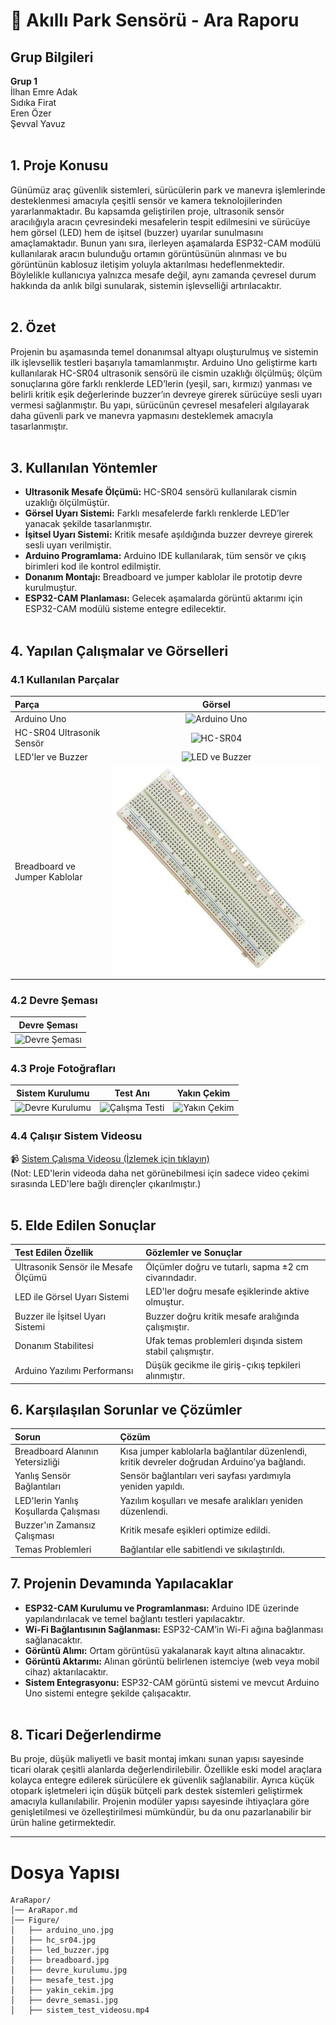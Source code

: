 # 📌 Akıllı Park Sensörü - Ara Raporu

## Grup Bilgileri
**Grup 1**  
İlhan Emre Adak  
Sıdıka Firat  
Eren Özer  
Şevval Yavuz
<br><br>
## 1. Proje Konusu

Günümüz araç güvenlik sistemleri, sürücülerin park ve manevra işlemlerinde desteklenmesi amacıyla çeşitli sensör ve kamera teknolojilerinden yararlanmaktadır. Bu kapsamda geliştirilen proje, ultrasonik sensör aracılığıyla aracın çevresindeki mesafelerin tespit edilmesini ve sürücüye hem görsel (LED) hem de işitsel (buzzer) uyarılar sunulmasını amaçlamaktadır. Bunun yanı sıra, ilerleyen aşamalarda ESP32-CAM modülü kullanılarak aracın bulunduğu ortamın görüntüsünün alınması ve bu görüntünün kablosuz iletişim yoluyla aktarılması hedeflenmektedir. Böylelikle kullanıcıya yalnızca mesafe değil, aynı zamanda çevresel durum hakkında da anlık bilgi sunularak, sistemin işlevselliği artırılacaktır.
<br><br>

## 2. Özet

Projenin bu aşamasında temel donanımsal altyapı oluşturulmuş ve sistemin ilk işlevsellik testleri başarıyla tamamlanmıştır. Arduino Uno geliştirme kartı kullanılarak HC-SR04 ultrasonik sensörü ile cismin uzaklığı ölçülmüş; ölçüm sonuçlarına göre farklı renklerde LED’lerin (yeşil, sarı, kırmızı) yanması ve belirli kritik eşik değerlerinde buzzer’ın devreye girerek sürücüye sesli uyarı vermesi sağlanmıştır. Bu yapı, sürücünün çevresel mesafeleri algılayarak daha güvenli park ve manevra yapmasını desteklemek amacıyla tasarlanmıştır.
<br><br>
## 3. Kullanılan Yöntemler

- **Ultrasonik Mesafe Ölçümü:** HC-SR04 sensörü kullanılarak cismin uzaklığı ölçülmüştür.
- **Görsel Uyarı Sistemi:** Farklı mesafelerde farklı renklerde LED’ler yanacak şekilde tasarlanmıştır.
- **İşitsel Uyarı Sistemi:** Kritik mesafe aşıldığında buzzer devreye girerek sesli uyarı verilmiştir.
- **Arduino Programlama:** Arduino IDE kullanılarak, tüm sensör ve çıkış birimleri kod ile kontrol edilmiştir.
- **Donanım Montajı:** Breadboard ve jumper kablolar ile prototip devre kurulmuştur.
- **ESP32-CAM Planlaması:** Gelecek aşamalarda görüntü aktarımı için ESP32-CAM modülü sisteme entegre edilecektir.
<br><br>
## 4. Yapılan Çalışmalar ve Görselleri

### 4.1 Kullanılan Parçalar

| Parça | Görsel |
|:-----|:------:|
| Arduino Uno | ![Arduino Uno](./Figure/arduino_uno.jpg) |
| HC-SR04 Ultrasonik Sensör | ![HC-SR04](./Figure/hc_sr04.jpg) |
| LED'ler ve Buzzer | ![LED ve Buzzer](./Figure/led_buzzer.jpg) |
| Breadboard ve Jumper Kablolar | ![Breadboard](./Figure/breadboard.jpg) |

### 4.2 Devre Şeması

| Devre Şeması |
|:------------:|
| ![Devre Şeması](./Figure/devre_semasi.jpg) |

### 4.3 Proje Fotoğrafları

| Sistem Kurulumu | Test Anı | Yakın Çekim |
|:---------------:|:--------:|:-----------:|
| ![Devre Kurulumu](./Figure/devre_kurulumu.jpg) | ![Çalışma Testi](./Figure/mesafe_test.jpg) | ![Yakın Çekim](./Figure/yakin_cekim.jpg) |

### 4.4 Çalışır Sistem Videosu

📹 [Sistem Çalışma Videosu (İzlemek için tıklayın)](https://www.youtube.com/shorts/-A3FBNeWkMM?feature=share)
<br>
(Not: LED'lerin videoda daha net görünebilmesi için sadece video çekimi sırasında LED'lere bağlı dirençler çıkarılmıştır.)
<br><br>
## 5. Elde Edilen Sonuçlar

| Test Edilen Özellik | Gözlemler ve Sonuçlar |
|:-------------------|:----------------------|
| Ultrasonik Sensör ile Mesafe Ölçümü | Ölçümler doğru ve tutarlı, sapma ±2 cm civarındadır. |
| LED ile Görsel Uyarı Sistemi | LED'ler doğru mesafe eşiklerinde aktive olmuştur. |
| Buzzer ile İşitsel Uyarı Sistemi | Buzzer doğru kritik mesafe aralığında çalışmıştır. |
| Donanım Stabilitesi | Ufak temas problemleri dışında sistem stabil çalışmıştır. |
| Arduino Yazılımı Performansı | Düşük gecikme ile giriş-çıkış tepkileri alınmıştır. | <br><br>br><br>
## 6. Karşılaşılan Sorunlar ve Çözümler

| Sorun | Çözüm |
|:-----|:------|
| Breadboard Alanının Yetersizliği | Kısa jumper kablolarla bağlantılar düzenlendi, kritik devreler doğrudan Arduino’ya bağlandı. |
| Yanlış Sensör Bağlantıları | Sensör bağlantıları veri sayfası yardımıyla yeniden yapıldı. |
| LED'lerin Yanlış Koşullarda Çalışması | Yazılım koşulları ve mesafe aralıkları yeniden düzenlendi. |
| Buzzer'ın Zamansız Çalışması | Kritik mesafe eşikleri optimize edildi. |
| Temas Problemleri | Bağlantılar elle sabitlendi ve sıkılaştırıldı. | <br><br>br><br>



## 7. Projenin Devamında Yapılacaklar

- **ESP32-CAM Kurulumu ve Programlanması:** Arduino IDE üzerinde yapılandırılacak ve temel bağlantı testleri yapılacaktır.
- **Wi-Fi Bağlantısının Sağlanması:** ESP32-CAM’in Wi-Fi ağına bağlanması sağlanacaktır.
- **Görüntü Alımı:** Ortam görüntüsü yakalanarak kayıt altına alınacaktır.
- **Görüntü Aktarımı:** Alınan görüntü belirlenen istemciye (web veya mobil cihaz) aktarılacaktır.
- **Sistem Entegrasyonu:** ESP32-CAM görüntü sistemi ve mevcut Arduino Uno sistemi entegre şekilde çalışacaktır.
<br><br>


## 8. Ticari Değerlendirme

Bu proje, düşük maliyetli ve basit montaj imkanı sunan yapısı sayesinde ticari olarak çeşitli alanlarda değerlendirilebilir. Özellikle eski model araçlara kolayca entegre edilerek sürücülere ek güvenlik sağlanabilir. Ayrıca küçük otopark işletmeleri için düşük bütçeli park destek sistemleri geliştirmek amacıyla kullanılabilir. Projenin modüler yapısı sayesinde ihtiyaçlara göre genişletilmesi ve özelleştirilmesi mümkündür, bu da onu pazarlanabilir bir ürün haline getirmektedir.

---


# Dosya Yapısı

```
AraRapor/
│── AraRapor.md
│── Figure/
│   ├── arduino_uno.jpg
│   ├── hc_sr04.jpg
│   ├── led_buzzer.jpg
│   ├── breadboard.jpg
│   ├── devre_kurulumu.jpg
│   ├── mesafe_test.jpg
│   ├── yakin_cekim.jpg
│   ├── devre_semasi.jpg
│   ├── sistem_test_videosu.mp4
```

